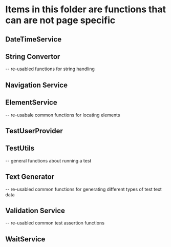 # Items in this folder are functions that can are not page specific

## DateTimeService

## String Convertor
-- re-usabled functions for string handling

## Navigation Service

## ElementService
-- re-usabale common functions for locating elements

## TestUserProvider

## TestUtils
-- general functions about running a test

## Text Generator
-- re-usabled common functions for generating different types of test text data

## Validation Service
-- re-usabled common test assertion functions

## WaitService